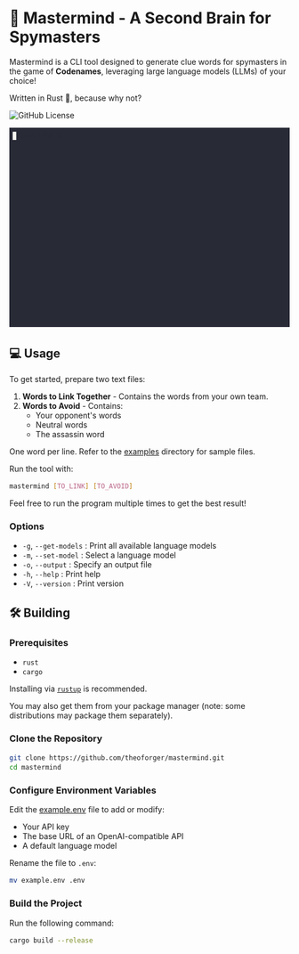 # 🔮 Mastermind - A Second Brain for Spymasters

Mastermind is a CLI tool designed to generate clue words for spymasters in the game of **Codenames**, leveraging large language models (LLMs) of your choice!

Written in Rust 🦀, because why not?

![GitHub License](https://img.shields.io/github/license/theoforger/mastermind)

<img src="images/demo.gif" alt="A gif demo of the basic functions of this program."/>

## 💻 Usage

To get started, prepare two text files:

1. **Words to Link Together** - Contains the words from your own team.
2. **Words to Avoid** - Contains:
    - Your opponent's words
    - Neutral words
    - The assassin word

One word per line. Refer to the [examples](examples) directory for sample files.

Run the tool with:

```bash
mastermind [TO_LINK] [TO_AVOID]
```

Feel free to run the program multiple times to get the best result!

### Options

- `-g`, `--get-models` : Print all available language models
- `-m`, `--set-model` : Select a language model
- `-o`, `--output` : Specify an output file
- `-h`, `--help` : Print help
- `-V`, `--version` : Print version

## 🛠️ Building

### Prerequisites

- `rust`
- `cargo`

Installing via [`rustup`](https://www.rust-lang.org/tools/install) is recommended.

You may also get them from your package manager (note: some distributions may package them separately).

### Clone the Repository

```bash
git clone https://github.com/theoforger/mastermind.git
cd mastermind
```

### Configure Environment Variables

Edit the [example.env](example.env) file to add or modify:

- Your API key
- The base URL of an OpenAI-compatible API
- A default language model

Rename the file to `.env`:

```bash
mv example.env .env
```

### Build the Project

Run the following command:

```bash
cargo build --release
```
